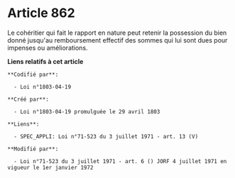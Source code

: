 # Article 862

Le cohéritier qui fait le rapport en nature peut retenir la possession du bien donné jusqu'au remboursement effectif des
sommes qui lui sont dues pour impenses ou améliorations.

**Liens relatifs à cet article**

	**Codifié par**:

	  - Loi n°1803-04-19

	**Créé par**:

	  - Loi n°1803-04-19 promulguée le 29 avril 1803

	**Liens**:

	  - SPEC_APPLI: Loi n°71-523 du 3 juillet 1971 - art. 13 (V)

	**Modifié par**:

	  - Loi n°71-523 du 3 juillet 1971 - art. 6 () JORF 4 juillet 1971 en vigueur le 1er janvier 1972
